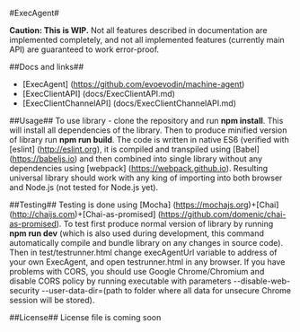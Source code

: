 #ExecAgent#

**Caution: This is WIP.** Not all features described in documentation are implemented completely, and not all implemented features (currently main API) are guaranteed to work error-proof.

##Docs and links##
-	[ExecAgent] (https://github.com/evoevodin/machine-agent)
-	[ExecClientAPI] (docs/ExecClientAPI.md)
-	[ExecClientChannelAPI] (docs/ExecClientChannelAPI.md)

##Usage##
To use library - clone the repository and run **npm install**. This will install all dependencies of the library. Then to produce minified version of library run **npm run build**. The code is written in native ES6 (verified with [eslint] (http://eslint.org), it is compiled and transpiled using [Babel] (https://babeljs.io) and then combined into single library without any dependencies using [webpack] (https://webpack.github.io). Resulting universal library should work with any king of importing into both browser and Node.js (not tested for Node.js yet).

##Testing##
Testing is done using [Mocha] (https://mochajs.org)+[Chai] (http://chaijs.com)+[Chai-as-promised] (https://github.com/domenic/chai-as-promised). To test first produce normal version of library by running **npm run dev** (which is also used during development, this command automatically compile and bundle library on any changes in source code). Then in test/testrunner.html change execAgentUrl variable to address of your own ExecAgent, and open testrunner.html in any browser. If you have problems with CORS, you should use Google Chrome/Chromium and disable CORS policy by running executable with parameters --disable-web-security --user-data-dir=(path to folder where all data for unsecure Chrome session will be stored).

##License##
License file is coming soon